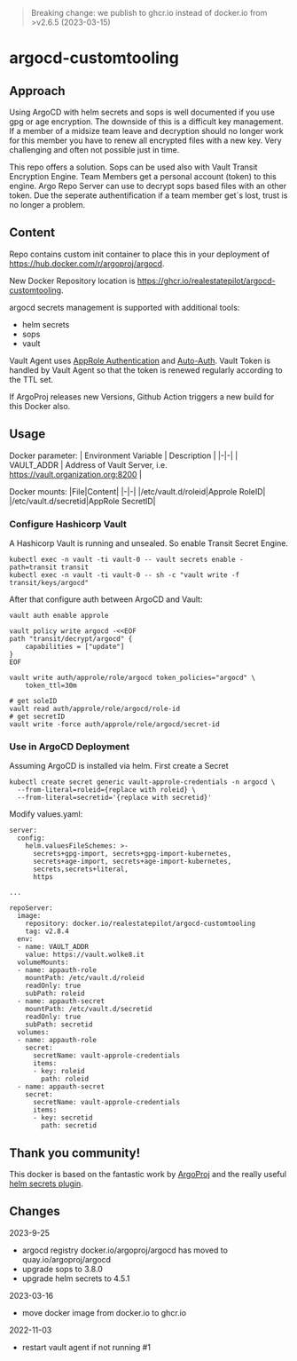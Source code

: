 > Breaking change: we publish to ghcr.io instead of docker.io from >v2.6.5 (2023-03-15)

# argocd-customtooling

## Approach
Using ArgoCD with helm secrets and sops is well documented if you use gpg or age encryption. The downside of this is a difficult key management. If a member of a midsize team leave and decryption should no longer work for this member you have to renew all encrypted files with a new key. Very challenging and often not possible just in time.

This repo offers a solution. Sops can be used also with Vault Transit Encryption Engine. Team Members get a personal account (token) to this engine. Argo Repo Server can use to decrypt sops based files with an other token. Due the seperate authentification if a team member get´s lost, trust is no longer a problem.

## Content
Repo contains custom init container to place this in your deployment of https://hub.docker.com/r/argoproj/argocd.

New Docker Repository location is https://ghcr.io/realestatepilot/argocd-customtooling.

argocd secrets management is supported with additional tools:
* helm secrets
* sops
* vault

Vault Agent uses [AppRole Authentication](https://developer.hashicorp.com/vault/docs/auth/approle) and [Auto-Auth](https://developer.hashicorp.com/vault/docs/agent/autoauth/methods/approle). Vault Token is handled by Vault Agent so that the token is renewed regularly according to the TTL set.

If ArgoProj releases new Versions, Github Action triggers a new build for this Docker also.

## Usage

Docker parameter:
| Environment Variable | Description |
|-|-|
| VAULT_ADDR | Address of Vault Server, i.e. https://vault.organization.org:8200 |

Docker mounts:
|File|Content|
|-|-|
|/etc/vault.d/roleid|Approle RoleID|
|/etc/vault.d/secretid|AppRole SecretID|

### Configure Hashicorp Vault

A Hashicorp Vault is running and unsealed. So enable Transit Secret Engine.
```
kubectl exec -n vault -ti vault-0 -- vault secrets enable -path=transit transit
kubectl exec -n vault -ti vault-0 -- sh -c "vault write -f transit/keys/argocd"
```

After that configure auth between ArgoCD and Vault:
```
vault auth enable approle

vault policy write argocd -<<EOF
path "transit/decrypt/argocd" {
    capabilities = ["update"]
}
EOF

vault write auth/approle/role/argocd token_policies="argocd" \
    token_ttl=30m

# get soleID
vault read auth/approle/role/argocd/role-id
# get secretID
vault write -force auth/approle/role/argocd/secret-id

```


### Use in ArgoCD Deployment

Assuming ArgoCD is installed via helm. First create a Secret

```
kubectl create secret generic vault-approle-credentials -n argocd \
  --from-literal=roleid={replace with roleid} \
  --from-literal=secretid='{replace with secretid}'
```

Modify values.yaml:
```
server:
  config:
    helm.valuesFileSchemes: >-
      secrets+gpg-import, secrets+gpg-import-kubernetes,
      secrets+age-import, secrets+age-import-kubernetes,
      secrets,secrets+literal,
      https

...     

repoServer:
  image:
    repository: docker.io/realestatepilot/argocd-customtooling
    tag: v2.8.4
  env: 
  - name: VAULT_ADDR
    value: https://vault.wolke8.it
  volumeMounts:
  - name: appauth-role
    mountPath: /etc/vault.d/roleid
    readOnly: true
    subPath: roleid
  - name: appauth-secret
    mountPath: /etc/vault.d/secretid
    readOnly: true
    subPath: secretid
  volumes:
  - name: appauth-role
    secret:
      secretName: vault-approle-credentials
      items:
      - key: roleid
        path: roleid
  - name: appauth-secret
    secret:
      secretName: vault-approle-credentials
      items:
      - key: secretid
        path: secretid

``` 


## Thank you community!

This docker is based on the fantastic work by [ArgoProj](https://argoproj.github.io/) and the really useful [helm secrets plugin](https://github.com/jkroepke/helm-secrets).

## Changes

2023-9-25

* argocd registry docker.io/argoproj/argocd has moved to quay.io/argoproj/argocd
* upgrade sops to 3.8.0
* upgrade helm secrets to 4.5.1

2023-03-16

* move docker image from docker.io to ghcr.io

2022-11-03 

* restart vault agent if not running #1
